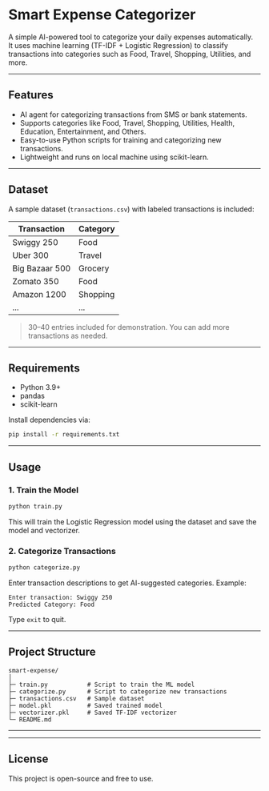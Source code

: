 # Smart Expense Categorizer

A simple AI-powered tool to categorize your daily expenses automatically.  
It uses machine learning (TF-IDF + Logistic Regression) to classify transactions into categories such as Food, Travel, Shopping, Utilities, and more.

---

## Features

- AI agent for categorizing transactions from SMS or bank statements.
- Supports categories like Food, Travel, Shopping, Utilities, Health, Education, Entertainment, and Others.
- Easy-to-use Python scripts for training and categorizing new transactions.
- Lightweight and runs on local machine using scikit-learn.

---

## Dataset

A sample dataset (`transactions.csv`) with labeled transactions is included:

| Transaction          | Category      |
|---------------------|---------------|
| Swiggy 250          | Food          |
| Uber 300            | Travel        |
| Big Bazaar 500      | Grocery       |
| Zomato 350          | Food          |
| Amazon 1200         | Shopping      |
| ...                 | ...           |

> 30–40 entries included for demonstration. You can add more transactions as needed.

---

## Requirements

- Python 3.9+
- pandas
- scikit-learn

Install dependencies via:

```bash
pip install -r requirements.txt
```

---

## Usage

### 1. Train the Model

```bash
python train.py
```

This will train the Logistic Regression model using the dataset and save the model and vectorizer.

### 2. Categorize Transactions

```bash
python categorize.py
```

Enter transaction descriptions to get AI-suggested categories. Example:

```
Enter transaction: Swiggy 250
Predicted Category: Food
```

Type `exit` to quit.

---

## Project Structure

```
smart-expense/
│
├─ train.py           # Script to train the ML model
├─ categorize.py      # Script to categorize new transactions
├─ transactions.csv   # Sample dataset
├─ model.pkl          # Saved trained model
├─ vectorizer.pkl     # Saved TF-IDF vectorizer
└─ README.md
```

---
---

## License

This project is open-source and free to use.

